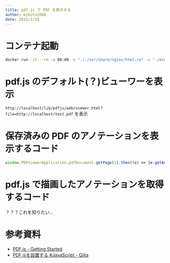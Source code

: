 ```yaml
---
title: pdf.js で PDF を表示する
author: mikoto2000
date: 2025/2/18
---
```


# コンテナ起動

```sh
docker run -it --rm -p 80:80 -v "./:/usr/share/nginx/html:ro" -v "./mime.types:/etc/nginx/mime.types" nginx
```


# pdf.js のデフォルト(？)ビューワーを表示

`http://localhost/lib/pdfjs/web/viewer.html?file=http://localhost/test.pdf` を表示


# 保存済みの PDF のアノテーションを表示するコード

```js
window.PDFViewerApplication.pdfDocument.getPage(1).then((e) => {e.getAnnotations().then((a) => {console.log(a)})})
```


# pdf.js で描画したアノテーションを取得するコード

？？？これを知りたい...

# 参考資料

- [PDF.js - Getting Started](https://mozilla.github.io/pdf.js/getting_started/)
- [PDF.jsを設置する #JavaScript - Qiita](https://qiita.com/nissuk/items/01d0490e19dff6e19a03)

